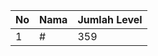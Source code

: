 | No | Nama            | Jumlah Level |
|----|-----------------|--------------|
| 1  | #    |    359        |
